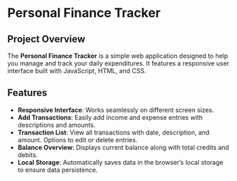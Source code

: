 # Personal Finance Tracker

## Project Overview
The **Personal Finance Tracker** is a simple web application designed to help you manage and track your daily expenditures. It features a responsive user interface built with JavaScript, HTML, and CSS.

## Features
- **Responsive Interface**: Works seamlessly on different screen sizes.
- **Add Transactions**: Easily add income and expense entries with descriptions and amounts.
- **Transaction List**: View all transactions with date, description, and amount. Options to edit or delete entries.
- **Balance Overview**: Displays current balance along with total credits and debits.
- **Local Storage**: Automatically saves data in the browser’s local storage to ensure data persistence.
